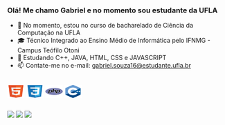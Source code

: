 ### Olá! Me chamo Gabriel e no momento sou estudante da UFLA


- 🔭 No momento, estou no curso de bacharelado de Ciência da Computação na UFLA
- 🎓 Técnico Integrado ao Ensino Médio de Informática pelo IFNMG - Campus Teófilo Otoni
- 🌱 Estudando C++, JAVA, HTML, CSS e JAVASCRIPT
- 📫 Contate-me no e-mail: gabriel.souza16@estudante.ufla.br


<div style="display: inline_block"><br>
  <img align="center" alt="Gabriel-HTML" height="30" width="40" src="https://raw.githubusercontent.com/devicons/devicon/master/icons/html5/html5-original.svg">
  <img align="center" alt="Gabriel-CSS" height="30" width="40" src="https://raw.githubusercontent.com/devicons/devicon/master/icons/css3/css3-original.svg">
  <img align="center" alt="Gabriel-HTML" height="30" width="40" src="https://raw.githubusercontent.com/devicons/devicon/master/icons/php/php-original.svg">
  <img align="center" alt="Gabrel-Cplusplus" height="30" width="40" src="https://raw.githubusercontent.com/devicons/devicon/master/icons/cplusplus/cplusplus-original.svg">
</div>
  
  ##
 
<div> 
  <a href="https://instagram.com/gabriel_jar1/" target="_blank"><img src="https://img.shields.io/badge/-Instagram-%23E4405F?style=for-the-badge&logo=instagram&logoColor=white" target="_blank"></a> 
  <a href = "mailto:gabriel.souza16@estudante.ufla.br"><img src="https://img.shields.io/badge/-Gmail-%23333?style=for-the-badge&logo=gmail&logoColor=white" target="_blank"></a>
  <a href="https://www.linkedin.com/in/gabriel-jardim-de-souza-b253b2281/" target="_blank"><img src="https://img.shields.io/badge/-LinkedIn-%230077B5?style=for-the-badge&logo=linkedin&logoColor=white" target="_blank"></a> 
  
</div>
